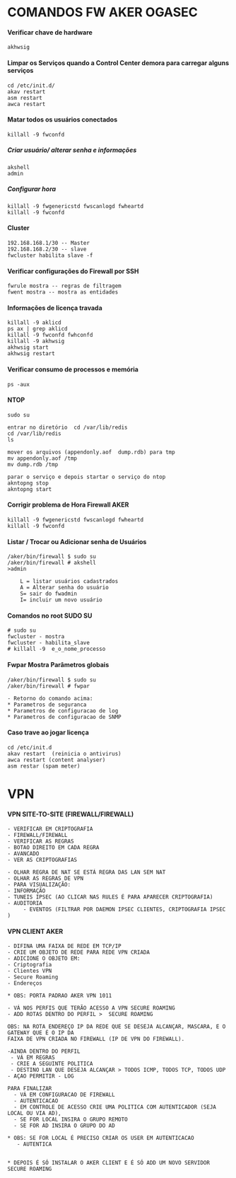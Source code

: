 # COMANDOS FW AKER OGASEC    

#### Verificar chave de hardware    
	akhwsig
#### Limpar os Serviços quando a Control Center demora para carregar alguns serviços     
	cd /etc/init.d/
	akav restart
	asm restart
	awca restart
#### Matar todos os usuários conectados    
	killall -9 fwconfd
##### Criar usuário/ alterar senha e informações   
	akshell
	admin
##### Configurar hora   
	killall -9 fwgenericstd fwscanlogd fwheartd
	killall -9 fwconfd
#### Cluster   
	192.168.168.1/30 -- Master
	192.168.168.2/30 -- slave
	fwcluster habilita slave -f
#### Verificar configurações do Firewall por SSH    
	fwrule mostra -- regras de filtragem
	fwent mostra -- mostra as entidades
#### Informações de licença travada    
	killall -9 aklicd
	ps ax | grep aklicd
	killall -9 fwconfd fwhconfd
	killall -9 akhwsig
	akhwsig start
	akhwsig restart
#### Verificar consumo de processos e memória   
    ps -aux
#### NTOP   
	sudo su

	entrar no diretório  cd /var/lib/redis
	cd /var/lib/redis
	ls

	mover os arquivos (appendonly.aof  dump.rdb) para tmp
	mv appendonly.aof /tmp
	mv dump.rdb /tmp

	parar o serviço e depois startar o serviço do ntop 
	akntopng stop
	akntopng start
#### Corrigir problema de Hora Firewall AKER

    killall -9 fwgenericstd fwscanlogd fwheartd
    killall -9 fwconfd
#### Listar / Trocar ou Adicionar senha de Usuários   
	/aker/bin/firewall $ sudo su
	/aker/bin/firewall # akshell
	>admin

		L = listar usuários cadastrados
		A = Alterar senha do usuário
		S= sair do fwadmin
		I= incluir um novo usuário
#### Comandos no root SUDO SU    
	# sudo su
	fwcluster - mostra
	fwcluster - habilita_slave
	# killall -9  e_o_nome_processo
#### Fwpar Mostra Parâmetros globais   
	/aker/bin/firewall $ sudo su
	/aker/bin/firewall # fwpar 
	
	- Retorno do comando acima:	
	* Parametros de seguranca
	* Parametros de configuracao de log
	* Parametros de configuracao de SNMP
#### Caso trave ao jogar licença    

	cd /etc/init.d
	akav restart  (reinicia o antivirus)
	awca restart (content analyser)
	asm restar (spam meter)
# VPN   
#### VPN SITE-TO-SITE (FIREWALL/FIREWALL)	
	- VERIFICAR EM CRIPTOGRAFIA 
  	- FIREWALL/FIREWALL
    - VERIFICAR AS REGRAS
    - BOTAO DIREITO EM CADA REGRA
    - AVANCADO 
    - VER AS CRIPTOGRAFIAS

	- OLHAR REGRA DE NAT SE ESTÁ REGRA DAS LAN SEM NAT
	- OLHAR AS REGRAS DE VPN
	- PARA VISUALIZAÇÃO:
   	- INFORMAÇÃO
    - TUNEIS IPSEC (AO CLICAR NAS RULES É PARA APARECER CRIPTOGRAFIA) 
   	- AUDITORIA 
         - EVENTOS (FILTRAR POR DAEMON IPSEC CLIENTES, CRIPTOGRAFIA IPSEC ) 
#### VPN CLIENT AKER     

	- DIFINA UMA FAIXA DE REDE EM TCP/IP 
	- CRIE UM OBJETO DE REDE PARA REDE VPN CRIADA
	- ADICIONE O OBJETO EM: 
    - Criptografia
    - Clientes VPN
    - Secure Roaming
    - Endereços
	
	* OBS: PORTA PADRAO AKER VPN 1011

	- VÁ NOS PERFIS QUE TERÃO ACESSO A VPN SECURE ROAMING
    - ADD ROTAS DENTRO DO PERFIL >  SECURE ROAMING

	OBS: NA ROTA ENDEREÇO IP DA REDE QUE SE DESEJA ALCANÇAR, MASCARA, E O GATEWAY QUE É O IP DA
	FAIXA DE VPN CRIADA NO FIREWALL (IP DE VPN DO FIREWALL).

	-AINDA DENTRO DO PERFIL
     - VÁ EM REGRAS
     - CRIE A SEGUINTE POLITICA
     - DESTINO LAN QUE DESEJA ALCANÇAR > TODOS ICMP, TODOS TCP, TODOS UDP - AÇAO PERMITIR - LOG

	PARA FINALIZAR
	  - VÁ EM CONFIGURACAO DE FIREWALL
      - AUTENTICACAO
      - EM CONTROLE DE ACESSO CRIE UMA POLITICA COM AUTENTICADOR (SEJA LOCAL OU VIA AD), 
      - SE FOR LOCAL INSIRA O GRUPO REMOTO
      - SE FOR AD INSIRA O GRUPO DO AD

	* OBS: SE FOR LOCAL É PRECISO CRIAR OS USER EM AUTENTICACAO
       - AUTENTICA


	* DEPOIS É SÓ INSTALAR O AKER CLIENT E É SÓ ADD UM NOVO SERVIDOR SECURE ROAMING




